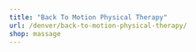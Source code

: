 ```yaml
---
title: "Back To Motion Physical Therapy"
url: /denver/back-to-motion-physical-therapy/
shop: massage
---
```

